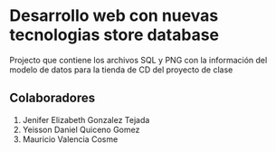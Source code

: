 # Desarrollo web con nuevas tecnologias store database

Projecto que contiene los archivos SQL y PNG con la información del modelo de datos para la tienda de CD del proyecto de clase

## Colaboradores

1. Jenifer Elizabeth Gonzalez Tejada
2. Yeisson Daniel Quiceno Gomez
3. Mauricio Valencia Cosme
